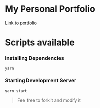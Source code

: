 # My Personal Portfolio


[Link to portfolio](https://n-kev1n.github.io/portfolio)


# Scripts available

### Installing Dependencies

```yarn```

### Starting Development Server

```yarn start```


> Feel free to fork it and modify it
